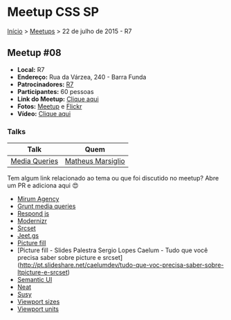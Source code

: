 Meetup CSS SP
======

[Início](../README.md) > [Meetups](../meetups.md) > 22 de julho de 2015 - R7

## Meetup #08

* **Local:** R7
* **Endereço:** Rua da Várzea, 240 - Barra Funda
* **Patrocinadores:** [R7](http://www.r7.com/)
* **Participantes:** 60 pessoas
* **Link do Meetup:** [Clique aqui](http://www.meetup.com/pt/CSS-SP/events/223675287/?)
* **Fotos:** [Meetup](http://www.meetup.com/CSS-SP/photos/26283727/?_locale=pt) e [Flickr](https://www.flickr.com/photos/raphaelfabeni/sets/72157655832114089)
* **Vídeo:** [Clique aqui](http://youtu.be/0MsHy24fzzk)

### Talks

| Talk                            | Quem                                                               
| ------------------------------  | ------------------------------------------------------------------ 
| [Media Queries](http://slides.com/mrs_x/media_queries) | [Matheus Marsiglio](https://twitter.com/matmarsiglio)


Tem algum link relacionado ao tema ou que foi discutido no meetup? Abre um PR e adiciona aqui :heart_eyes:

* [Mirum Agency](http://www.mirumagency.com/sao-paulo)
* [Grunt media queries](https://github.com/buildingblocks/grunt-combine-media-queries)
* [Respond js](https://github.com/scottjehl/Respond)
* [Modernizr](http://modernizr.com/)
* [Srcset](http://caniuse.com/#feat=srcset)
* [Jeet.gs](http://jeet.gs/)
* [Picture fill](https://css-tricks.com/please-update-picturefill/)
* [Picture fill - Slides Palestra Sergio Lopes Caelum - Tudo que você precisa saber sobre picture e srcset] (http://pt.slideshare.net/caelumdev/tudo-que-voc-precisa-saber-sobre-ltpicture-e-srcset)
* [Semantic UI](http://semantic-ui.com/)
* [Neat](http://neat.bourbon.io/)
* [Susy](http://susy.oddbird.net/)
* [Viewport sizes](http://viewportsizes.com/)
* [Viewport units](http://caniuse.com/#feat=viewport-units)
